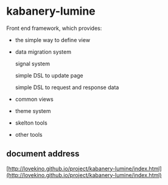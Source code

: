 # kabanery-lumine

Front end framework, which provides:

- the simple way to define view

- data migration system

  signal system

  simple DSL to update page

  simple DSL to request and response data

- common views

- theme system

- skelton tools

- other tools

## document address

[http://lovekino.github.io/project/kabanery-lumine/index.html](http://lovekino.github.io/project/kabanery-lumine/index.html)
